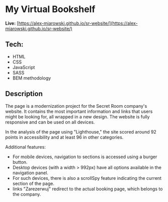 # My Virtual Bookshelf

**Live:** [https://alex-miarowski.github.io/sr-website/](https://alex-miarowski.github.io/sr-website/)


## Tech:
- HTML
- CSS
- JavaScript
- SASS
- BEM methodology


## Description

The page is a modernization project for the Secret Room company's website. It contains the most important information and links that users might be looking for, all wrapped in a new design. The website is fully responsive and can be used on all devices.

In the analysis of the page using "Lighthouse," the site scored around 92 points in accessibility and at least 96 in other categories.

Additional features:

- For mobile devices, navigation to sections is accessed using a burger button.
- Desktop devices (with a width > 992px) have all options available in the navigation panel.
- For such devices, there is also a scrollSpy feature indicating the current section of the page.
- links "Zarezerwuj" redirect to the actual booking page, which belongs to the company.
